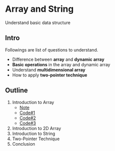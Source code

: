 # Array and String
Understand basic data structure

## Intro
Followings are list of questions to understand. 
- Difference between **array** and **dynamic array**
- **Basic operations** in the array and dynamic array
- Understand **multidimensional array**
- How to apply **two-pointer technique**

## Outline
1. Introduction to Array
    - [Note](intro_to_array/readme.md)
    - [Code#1](intro_to_array/find_pivot_index.py)
    - [Code#2](intro_to_array/largest_num_at_least_twice_of_others.py)
    - [Code#3](intro_to_array/plus_one.py)
2. Introduction to 2D Array
3. Introduction to String
4. Two-Pointer Technique
5. Conclusion